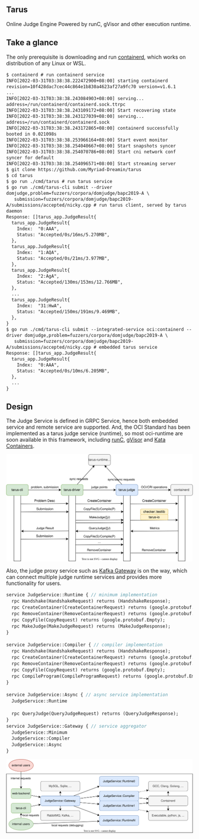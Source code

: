 ## Tarus

Online Judge Engine Powered by runC, gVisor and other execution runtime.

## Take a glance

The only prerequisite is downloading and run [containerd](https://containerd.io/downloads/), which works on distribution
of any Linux or WSL.

```shell
$ containerd # run containerd service
INFO[2022-03-31T03:38:38.222472900+08:00] starting containerd                           revision=10f428dac7cec44c864e1b830a4623af27a9fc70 version=v1.6.1
...
INFO[2022-03-31T03:38:38.243084903+08:00] serving...                                    address=/run/containerd/containerd.sock.ttrpc
INFO[2022-03-31T03:38:38.243109172+08:00] Start recovering state
INFO[2022-03-31T03:38:38.243127039+08:00] serving...                                    address=/run/containerd/containerd.sock
INFO[2022-03-31T03:38:38.243172865+08:00] containerd successfully booted in 0.021098s
INFO[2022-03-31T03:38:38.253966164+08:00] Start event monitor
INFO[2022-03-31T03:38:38.254040667+08:00] Start snapshots syncer
INFO[2022-03-31T03:38:38.254070786+08:00] Start cni network conf syncer for default
INFO[2022-03-31T03:38:38.254096571+08:00] Start streaming server
$ git clone https://github.com/Myriad-Dreamin/tarus
$ cd tarus
$ go run ./cmd/tarus # run tarus service
$ go run ./cmd/tarus-cli submit --driver domjudge,problem=fuzzers/corpora/domjudge/bapc2019-A \
   submission=fuzzers/corpora/domjudge/bapc2019-A/submissions/accepted/nicky.cpp # run tarus client, served by tarus daemon
Response: []tarus_app.JudgeResult{
  tarus_app.JudgeResult{
    Index:  "0:AAA",
    Status: "Accepted/0s/16ms/5.270MB",
  },
  tarus_app.JudgeResult{
    Index:  "1:AQA",
    Status: "Accepted/0s/21ms/3.977MB",
  },
  tarus_app.JudgeResult{
    Index:  "2:AgA",
    Status: "Accepted/130ms/153ms/12.766MB",
  },
  ...
  tarus_app.JudgeResult{
    Index:  "31:HwA",
    Status: "Accepted/150ms/191ms/9.469MB",
  },
}
$ go run ./cmd/tarus-cli submit --integrated-service oci:containerd --driver domjudge,problem=fuzzers/corpora/domjudge/bapc2019-A \
   submission=fuzzers/corpora/domjudge/bapc2019-A/submissions/accepted/nicky.cpp # embedded tarus service 
Response: []tarus_app.JudgeResult{
  tarus_app.JudgeResult{
    Index:  "0:AAA",
    Status: "Accepted/0s/10ms/6.205MB",
  },
  ...
}
```

## Design

The Judge Service is defined in GRPC Service, hence both embedded service and remote service are supported. And, the
OCI Standard has been implemented as a tarus judge service (runtime), so most oci-runtime are soon available in this
framework, including [runC](https://github.com/opencontainers/runc), [gVisor](https://github.com/google/gvisor) and
[Kata Containers](https://github.com/kata-containers/kata-containers).

![Arch](./docs/arch.svg)

Also, the judge proxy service such as [Kafka Gateway](https://github.com/apache/kafka) is on the way, which can connect
multiple judge runtime services and provides more functionality for users.

```protobuf
service JudgeService::Runtime { // minimum implementation
  rpc Handshake(HandshakeRequest) returns (HandshakeResponse);
  rpc CreateContainer(CreateContainerRequest) returns (google.protobuf.Empty);
  rpc RemoveContainer(RemoveContainerRequest) returns (google.protobuf.Empty);
  rpc CopyFile(CopyRequest) returns (google.protobuf.Empty);
  rpc MakeJudge(MakeJudgeRequest) returns (MakeJudgeResponse);
}

service JudgeService::Compiler { // compiler implementation
  rpc Handshake(HandshakeRequest) returns (HandshakeResponse);
  rpc CreateContainer(CreateContainerRequest) returns (google.protobuf.Empty);
  rpc RemoveContainer(RemoveContainerRequest) returns (google.protobuf.Empty);
  rpc CopyFile(CopyRequest) returns (google.protobuf.Empty);
  rpc CompileProgram(CompileProgramRequest) returns (google.protobuf.Empty);
}

service JudgeService::Async { // async service implementation
  JudgeService::Runtime

  rpc QueryJudge(QueryJudgeRequest) returns (QueryJudgeResponse);
}
service JudgeService::Gateway { // service aggregator
  JudgeService::Minimum
  JudgeService::Compiler
  JudgeService::Async
}
```

![Service Flow](./docs/service-flow.svg)



